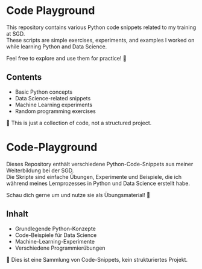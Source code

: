 # Code Playground  

This repository contains various Python code snippets related to my training at SGD.  
These scripts are simple exercises, experiments, and examples I worked on while learning Python and Data Science.  

Feel free to explore and use them for practice! 🚀  

## Contents  
- Basic Python concepts  
- Data Science-related snippets  
- Machine Learning experiments  
- Random programming exercises  

📌 This is just a collection of code, not a structured project.  

# Code-Playground  

Dieses Repository enthält verschiedene Python-Code-Snippets aus meiner Weiterbildung bei der SGD.  
Die Skripte sind einfache Übungen, Experimente und Beispiele, die ich während meines Lernprozesses in Python und Data Science erstellt habe.  

Schau dich gerne um und nutze sie als Übungsmaterial! 🚀  

## Inhalt  
- Grundlegende Python-Konzepte  
- Code-Beispiele für Data Science  
- Machine-Learning-Experimente  
- Verschiedene Programmierübungen  

📌 Dies ist eine Sammlung von Code-Snippets, kein strukturiertes Projekt.  

